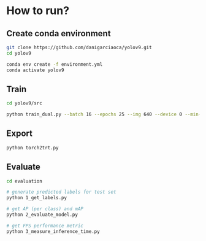 # How to run?

## Create conda environment

```bash
git clone https://github.com/danigarciaoca/yolov9.git
cd yolov9

conda env create -f environment.yml
conda activate yolov9
```

## Train

```bash
cd yolov9/src

python train_dual.py --batch 16 --epochs 25 --img 640 --device 0 --min-items 0 --close-mosaic 15 --data {dataset.location}/data.yaml --weights {weights.location}/yolov9-e.pt --cfg models/detect/yolov9-e.yaml --hyp data/hyps/hyp.scratch-high.yaml
```

## Export

```bash
python torch2trt.py
```

## Evaluate

```bash
cd evaluation

# generate predicted labels for test set
python 1_get_labels.py

# get AP (per class) and mAP
python 2_evaluate_model.py

# get FPS performance metric
python 3_measure_inference_time.py
```
